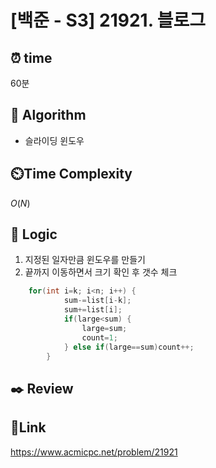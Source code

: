 # [백준 - S3] 21921. 블로그

## ⏰ **time**

60분

## :pushpin: **Algorithm**

- 슬라이딩 윈도우

## ⏲️**Time Complexity**

$O(N)$

## :round_pushpin: **Logic**
1. 지정된 일자만큼 윈도우를 만들기
2. 끝까지 이동하면서 크기 확인 후 갯수 체크

```java
	for(int i=k; i<n; i++) {
			sum-=list[i-k];
			sum+=list[i];
			if(large<sum) {
				large=sum;
				count=1;
			} else if(large==sum)count++;
		}
```

## :black_nib: **Review**


## 📡**Link**

https://www.acmicpc.net/problem/21921
